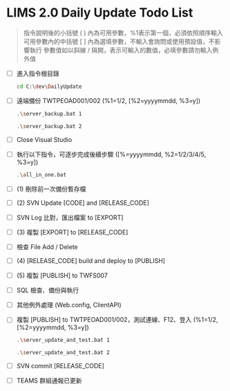 # LIMS 2.0 Daily Update Todo List

> 指令說明後的小括號 ( ) 內為可用參數，%1表示第一個，必須依照順序輸入
> 可用參數內的中括號 [ ] 內為選填參數，不輸入會詢問或使用預設值，不影響執行
> 參數值如以斜線 / 隔開，表示可輸入的數值，必填參數請勿輸入例外值

- [ ] 進入指令根目錄

  ```bash
  cd C:\dev\DailyUpdate
  ```

- [ ] 遠端備份 TWTPEOAD001/002 (%1=1/2, [%2=yyyymmdd, %3=y])

  ```bash
  .\server_backup.bat 1
  ```

  ```bash
  .\server_backup.bat 2
  ```

- [ ] Close Visual Studio

- [ ] 執行以下指令，可逐步完成後續步驟 ([%=yyyymmdd, %2=1/2/3/4/5, %3=y])

  ```bash
  .\all_in_one.bat
  ```

- [ ] (1) 刪除前一次備份暫存檔

- [ ] (2) SVN Update [CODE] and [RELEASE_CODE]

- [ ] SVN Log 比對，匯出檔案 to [EXPORT]

- [ ] (3) 複製 [EXPORT] to [RELEASE_CODE]

- [ ] 檢查 File Add / Delete

- [ ] (4) [RELEASE_CODE] build and deploy to [PUBLISH]

- [ ] (5) 複製 [PUBLISH] to TWFS007

- [ ] SQL 檢查、備份與執行

- [ ] 其他例外處理 (Web.config, ClientAPI)

- [ ] 複製 [PUBLISH] to TWTPEOAD001/002，測試連線、F12、登入 (%1=1/2, [%2=yyyymmdd, %3=y])

  ```bash
  .\server_update_and_test.bat 1
  ```

  ```bash
  .\server_update_and_test.bat 2
  ```

- [ ] SVN commit [RELEASE_CODE]

- [ ] TEAMS 群組通報已更新